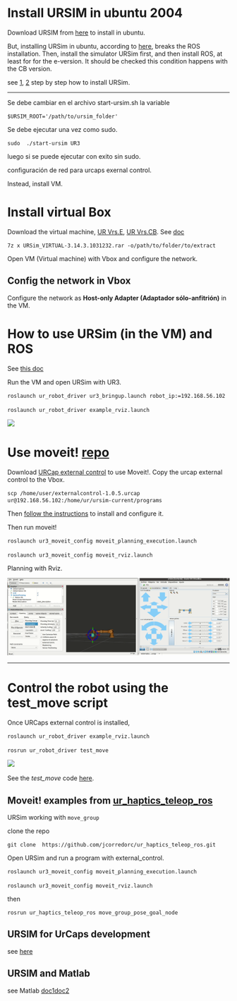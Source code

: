 # Install URSIM in ubuntu 2004

Download  URSIM from [here](https://www.universal-robots.com/download/software-cb-series/simulator-linux/offline-simulator-cb3-linux-ursim-3158/) to install in ubuntu.

But, installing URSim in ubuntu, according to [here](https://forum.universal-robots.com/t/offline-simulator-e-series-ur-sim-for-linux-5-11-1-removes-all-installed-files/15384), breaks the ROS installation. Then, install the simulator URSim first, and then install ROS, at least for for the e-version.  It should be checked this condition happens with the CB version.

see [1](https://github.com/arunavanag591/ursim), [2](https://www.mathworks.com/help/supportpkg/urseries/ug/setup-ursim-offline-simulator.html) step by step how to install URSim.



----

Se debe cambiar en el archivo start-ursim.sh la variable 

```
$URSIM_ROOT='/path/to/ursim_folder'
```


Se debe ejecutar una vez como sudo.

```
sudo  ./start-ursim UR3
```

luego si se puede ejecutar con exito sin sudo.

configuración de red para urcaps exernal control.


Instead, install VM.

# Install virtual Box 

Download the virtual machine, [UR Vrs.E](https://www.universal-robots.com/download/software-e-series/simulator-non-linux/offline-simulator-e-series-ur-sim-for-non-linux-594/), [UR Vrs.CB](https://www.universal-robots.com/download/software-cb-series/simulator-non-linux/offline-simulator-cb-series-non-linux-ursim-3158/). See [doc](https://academy.universal-robots.com/media/r3xlna5e/ursim_vmoracle_installation_guide_v3_es.pdf) 

```
7z x URSim_VIRTUAL-3.14.3.1031232.rar -o/path/to/folder/to/extract
```

Open VM (Virtual machine) with Vbox and configure the network.

## Config the network in Vbox

Configure the  network as __Host-only Adapter (Adaptador sólo-anfitrión)__ in the VM.

# How to use URSim (in the VM) and ROS

See [this doc](https://github.com/UniversalRobots/Universal_Robots_ROS_Driver/blob/master/ur_robot_driver/doc/usage_example.md)

Run the VM and open URSim with UR3.

```
roslaunch ur_robot_driver ur3_bringup.launch robot_ip:=192.168.56.102

roslaunch ur_robot_driver example_rviz.launch
```


![](images/Ur3_ursim_ROS_noetic.gif)



# Use moveit! [repo](https://github.com/jcorredorc/ur_haptics_teleop_ros)

<!-- [ref1](https://youtu.be/ayp87SjrwPc) -->


Download [URCap external control](https://github.com/UniversalRobots/Universal_Robots_ExternalControl_URCap/releases) to use Moveit!. Copy the urcap external control to the Vbox.


```
scp /home/user/externalcontrol-1.0.5.urcap  ur@192.168.56.102:/home/ur/ursim-current/programs
```


Then [follow the instructions](https://github.com/UniversalRobots/Universal_Robots_ROS_Driver/blob/master/ur_robot_driver/doc/install_urcap_cb3.md) to install and configure it.

Then run moveit!

```
roslaunch ur3_moveit_config moveit_planning_execution.launch

roslaunch ur3_moveit_config moveit_rviz.launch

```

Planning with Rviz. 


![](images/Ur3_ursim_moveit.gif)

<!-- sale el error


```
...

[ INFO] [1678904220.911134129]: Execution request received
[ WARN] [1678904220.919861759]: Controller 'scaled_pos_joint_traj_controller' failed with error INVALID_GOAL: 
[ WARN] [1678904220.919935262]: Controller handle scaled_pos_joint_traj_controller reports status FAILED
[ INFO] [1678904220.919964724]: Completed trajectory execution with status FAILED ...
[ INFO] [1678904220.920016774]: Execution completed: FAILED

...

```

[ver](https://github.com/UniversalRobots/Universal_Robots_ROS_Driver/issues/55) En el paquete universal_robot/ur*_moveit_config/config/controllers.yaml, cambiar la linea 

```
action_ns: follow_joint_trajectory
```

a


```
action_ns: scaled_pos_traj_controller/follow_joint_trajectory

``` -->

-----

# Control the robot using the test_move script

Once URCaps external control is installed,

```
roslaunch ur_robot_driver example_rviz.launch

rosrun ur_robot_driver test_move
```


![](images/Ur3_ursim_testmove.gif)



See the *test_move* code [here](https://github.com/UniversalRobots/Universal_Robots_ROS_Driver/blob/395c0541b20d0da2cd480e2ad85b2100410fb043/ur_robot_driver/scripts/test_move).

<!-- Get the error

```
[ERROR] [1679953069.855385572]: A controller named 'scaled_vel_joint_traj_controller' was already loaded inside the controller manager
[ERROR] [1679953069.856487405]: Robot control is currently inactive. Starting controllers that claim resources is currently not possible. Not starting controller 'scaled_vel_joint_traj_controller'
[ERROR] [1679953069.856515156]: Could not switch controllers. The hardware interface combination for the requested controllers is unfeasible.
[ERROR] [1679953071.592390894]: Can't accept new action goals. Controller is not running.
```

see [this](https://github.com/UniversalRobots/Universal_Robots_ROS_Driver/issues/480#issuecomment-934506448), [this](https://github.com/UniversalRobots/Universal_Robots_ROS_Driver/issues/380#issuecomment-844124263), [this](https://github.com/UniversalRobots/Universal_Robots_ROS_Driver/blob/master/ur_robot_driver/README.md)




try to install

```
sudo apt install ros-noetic-scaled-controllers

catkin build
```

Keeps the same problem, 


PArece que lo unico es instalar URcaps, para poder controlar el robot desde ROS. La pregunta es si esto se puede hacer en URSim?? porque la Vbox no deja montar una USB!




Ok solved the issue! :D -->


## Moveit! examples from [ur_haptics_teleop_ros](https://github.com/jcorredorc/ur_haptics_teleop_ros.git)

URSim working with `move_group`

clone the repo

```
git clone  https://github.com/jcorredorc/ur_haptics_teleop_ros.git
```

Open URSim and run a program with external_control.

```
roslaunch ur3_moveit_config moveit_planning_execution.launch

roslaunch ur3_moveit_config moveit_rviz.launch

```

then 

```
rosrun ur_haptics_teleop_ros move_group_pose_goal_node
```


## URSIM for UrCaps development

see [here](https://www.universal-robots.com/articles/ur/urplus-resources/urcap-how-to-install-ursim-for-urcaps-development/)



## URSIM and Matlab

see Matlab [doc1](https://www.mathworks.com/help/supportpkg/urseries/ug/setup-ursim-offline-simulator.html)[doc2](https://github.com/mathworks/MATLAB-URCap-for-External-Control)
